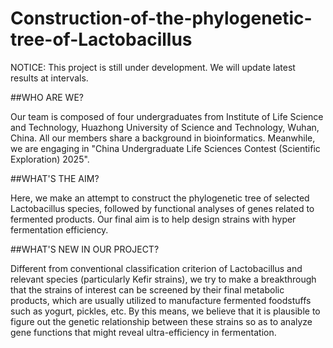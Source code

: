 # Construction-of-the-phylogenetic-tree-of-Lactobacillus
NOTICE: This project is still under development. We will update latest results at intervals.

##WHO ARE WE?
  
  Our team is composed of four undergraduates from Institute of Life Science and Technology, Huazhong University of Science and Technology, Wuhan, China. All our members share a background in bioinformatics. Meanwhile, we are engaging in "China Undergraduate Life Sciences Contest (Scientific Exploration) 2025".

##WHAT'S THE AIM?
  
  Here, we make an attempt to construct the phylogenetic tree of selected Lactobacillus species, followed by functional analyses of genes related to fermented products. Our final aim is to help design strains with hyper fermentation efficiency.

##WHAT'S NEW IN OUR PROJECT?
  
  Different from conventional classification criterion of Lactobacillus and relevant species (particularly Kefir strains), we try to make a breakthrough that the strains of interest can be screened by their final metabolic products, which are usually utilized to manufacture fermented foodstuffs such as yogurt, pickles, etc. By this means, we believe that it is plausible to figure out the genetic relationship between these strains so as to analyze gene functions that might reveal ultra-efficiency in fermentation.

